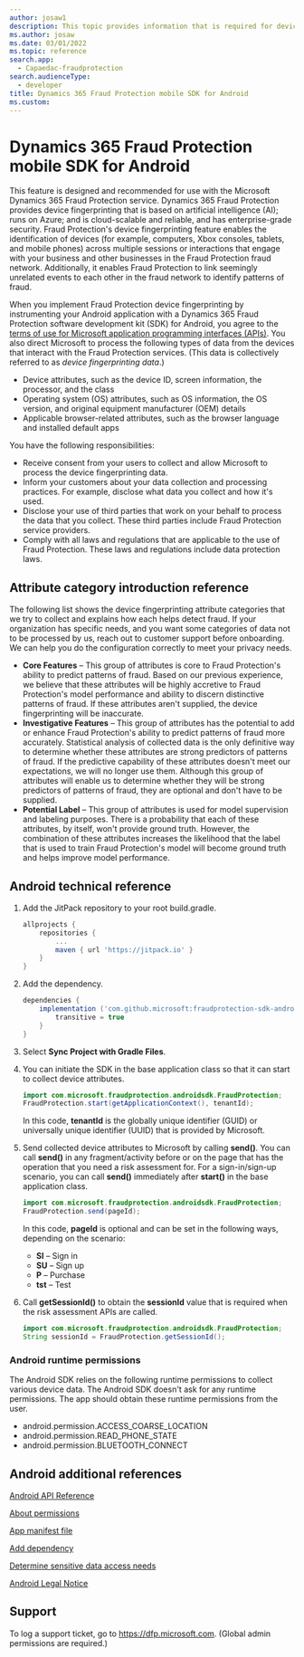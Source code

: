 ```yaml
---
author: josaw1
description: This topic provides information that is required for device fingerprinting in a mobile device implementation of Microsoft Dynamics 365 Fraud Protection for Android.
ms.author: josaw
ms.date: 03/01/2022
ms.topic: reference
search.app: 
  - Capaedac-fraudprotection
search.audienceType:
  - developer
title: Dynamics 365 Fraud Protection mobile SDK for Android
ms.custom:
---
```


# Dynamics 365 Fraud Protection mobile SDK for Android

This feature is designed and recommended for use with the Microsoft Dynamics 365 Fraud Protection service. Dynamics 365 Fraud Protection provides device fingerprinting that is based on artificial intelligence (AI); runs on Azure; and is cloud-scalable and reliable, and has enterprise-grade security. Fraud Protection's device fingerprinting feature enables the identification of devices (for example, computers, Xbox consoles, tablets, and mobile phones) across multiple sessions or interactions that engage with your business and other businesses in the Fraud Protection fraud network. Additionally, it enables Fraud Protection to link seemingly unrelated events to each other in the fraud network to identify patterns of fraud.

When you implement Fraud Protection device fingerprinting by instrumenting your Android application with a Dynamics 365 Fraud Protection software development kit (SDK) for Android, you agree to the [terms of use for Microsoft application programming interfaces (APIs)](/legal/microsoft-apis/terms-of-use). You also direct Microsoft to process the following types of data from the devices that interact with the Fraud Protection services. (This data is collectively referred to as *device fingerprinting data*.)

- Device attributes, such as the device ID, screen information, the processor, and the class
- Operating system (OS) attributes, such as OS information, the OS version, and original equipment manufacturer (OEM) details
- Applicable browser-related attributes, such as the browser language and installed default apps

You have the following responsibilities:

- Receive consent from your users to collect and allow Microsoft to process the device fingerprinting data.
- Inform your customers about your data collection and processing practices. For example, disclose what data you collect and how it's used.
- Disclose your use of third parties that work on your behalf to process the data that you collect. These third parties include Fraud Protection service providers.
- Comply with all laws and regulations that are applicable to the use of Fraud Protection. These laws and regulations include data protection laws.

## Attribute category introduction reference

The following list shows the device fingerprinting attribute categories that we try to collect and explains how each helps detect fraud. If your organization has specific needs, and you want some categories of data not to be processed by us, reach out to customer support before onboarding. We can help you do the configuration correctly to meet your privacy needs.

- **Core Features** – This group of attributes is core to Fraud Protection's ability to predict patterns of fraud. Based on our previous experience, we believe that these attributes will be highly accretive to Fraud Protection's model performance and ability to discern distinctive patterns of fraud. If these attributes aren't supplied, the device fingerprinting will be inaccurate.
- **Investigative Features** – This group of attributes has the potential to add or enhance Fraud Protection's ability to predict patterns of fraud more accurately. Statistical analysis of collected data is the only definitive way to determine whether these attributes are strong predictors of patterns of fraud. If the predictive capability of these attributes doesn't meet our expectations, we will no longer use them. Although this group of attributes will enable us to determine whether they will be strong predictors of patterns of fraud, they are optional and don't have to be supplied.
- **Potential Label** – This group of attributes is used for model supervision and labeling purposes. There is a probability that each of these attributes, by itself, won't provide ground truth. However, the combination of these attributes increases the likelihood that the label that is used to train Fraud Protection's model will become ground truth and helps improve model performance.

## Android technical reference

1. Add the JitPack repository to your root build.gradle.

    ```gradle
    allprojects {
        repositories {
            ...
            maven { url 'https://jitpack.io' }
        }
    }
    ```

2. Add the dependency.

    ```gradle
    dependencies {
        implementation ('com.github.microsoft:fraudprotection-sdk-android:2.0.0@aar'){
            transitive = true
        }
    }
    ```

3. Select **Sync Project with Gradle Files**.
4. You can initiate the SDK in the base application class so that it can start to collect device attributes.

    ```java
    import com.microsoft.fraudprotection.androidsdk.FraudProtection;
    FraudProtection.start(getApplicationContext(), tenantId);
    ```

    In this code, **tenantId** is the globally unique identifier (GUID) or universally unique identifier (UUID) that is provided by Microsoft.

5. Send collected device attributes to Microsoft by calling **send()**. You can call **send()** in any fragment/activity before or on the page that has the operation that you need a risk assessment for. For a sign-in/sign-up scenario, you can call **send()** immediately after **start()** in the base application class.

    ```java
    import com.microsoft.fraudprotection.androidsdk.FraudProtection;
    FraudProtection.send(pageId);
    ```

    In this code, **pageId** is optional and can be set in the following ways, depending on the scenario:

    - **SI** – Sign in
    - **SU** – Sign up
    - **P** – Purchase
    - **tst** – Test

6. Call **getSessionId()** to obtain the **sessionId** value that is required when the risk assessment APIs are called.

    ```java
    import com.microsoft.fraudprotection.androidsdk.FraudProtection;
    String sessionId = FraudProtection.getSessionId();
    ```

### Android runtime permissions

The Android SDK relies on the following runtime permissions to collect various device data. The Android SDK doesn't ask for any runtime permissions. The app should obtain these runtime permissions from the user.

- android.permission.ACCESS\_COARSE\_LOCATION
- android.permission.READ\_PHONE\_STATE
- android.permission.BLUETOOTH\_CONNECT

## Android additional references

[Android API Reference](https://developer.android.com/reference)

[About permissions](https://developer.android.com/training/permissions/requesting)

[App manifest file](https://developer.android.com/guide/topics/manifest/manifest-intro)

[Add dependency](https://developer.android.com/studio/projects/android-library#AddDependency)

[Determine sensitive data access needs](https://developer.android.com/games/develop/permissions)

[Android Legal Notice](https://developer.android.com/legal)

## Support

To log a support ticket, go to <https://dfp.microsoft.com>. (Global admin permissions are required.)

